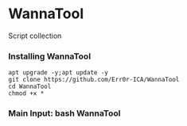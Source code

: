 # WannaTool
Script collection

### Installing WannaTool
```
apt upgrade -y;apt update -y
git clone https://github.com/Err0r-ICA/WannaTool
cd WannaTool
chmod +x *
```
### Main Input: bash WannaTool
